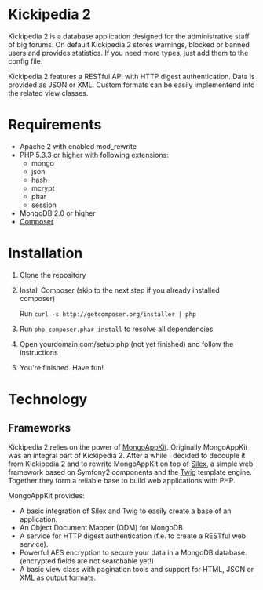 # Kickipedia 2 #

Kickipedia 2 is a database application designed for the administrative staff of big forums. On default Kickipedia 2 stores warnings, blocked or banned users and provides statistics. If you need more types, just add them to the config file.

Kickipedia 2 features a RESTful API with HTTP digest authentication. Data is provided as JSON or XML. Custom formats can be easily implementend into the related view classes.

# Requirements #

- Apache 2 with enabled mod_rewrite
- PHP 5.3.3 or higher with following extensions:
  - mongo
  - json
  - hash
  - mcrypt
  - phar
  - session
- MongoDB 2.0 or higher
- [Composer](http://getcomposer.org/)

# Installation #


1. Clone the repository

2. Install Composer (skip to the next step if you already installed composer)

   Run `curl -s http://getcomposer.org/installer | php`

3. Run `php composer.phar install` to resolve all dependencies

4. Open yourdomain.com/setup.php (not yet finished) and follow the instructions

5. You're finished. Have fun!

# Technology #

## Frameworks ##

Kickipedia 2 relies on the power of [MongoAppKit](https://github.com/MadCatme/mongoappkit). Originally MongoAppKit was an integral part of Kickipedia 2. After a while I decided to decouple it from Kickipedia 2 and to rewrite MongoAppKit on top of [Silex](https://github.com/fabpot/Silex), a simple web framework based on Symfony2 components and the [Twig](https://github.com/fabpot/Twig) template engine. Together they form a reliable base to build web applications with PHP.

MongoAppKit provides:

- A basic integration of Silex and Twig to easily create a base of an application.
- An Object Document Mapper (ODM) for MongoDB
- A service for HTTP digest authentication (f.e. to create a RESTful web service).
- Powerful AES encryption to secure your data in a MongoDB database. (encrypted fields are not searchable yet!)
- A basic view class with pagination tools and support for HTML, JSON or XML as output formats.